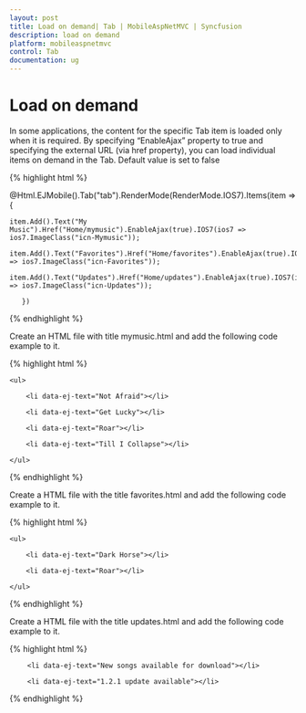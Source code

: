 ```yaml
---
layout: post
title: Load on demand| Tab | MobileAspNetMVC | Syncfusion
description: load on demand
platform: mobileaspnetmvc
control: Tab
documentation: ug
---
```


# Load on demand

In some applications, the content for the specific Tab item is loaded only when it is required. By specifying “EnableAjax” property to true and specifying the external URL (via href property), you can load individual items on demand in the Tab. Default value is set to false

{% highlight html %}

@Html.EJMobile().Tab("tab").RenderMode(RenderMode.IOS7).Items(item =>{

    item.Add().Text("My Music").Href("Home/mymusic").EnableAjax(true).IOS7(ios7 => ios7.ImageClass("icn-Mymusic"));

    item.Add().Text("Favorites").Href("Home/favorites").EnableAjax(true).IOS7(ios7 => ios7.ImageClass("icn-Favorites"));

    item.Add().Text("Updates").Href("Home/updates").EnableAjax(true).IOS7(ios7 => ios7.ImageClass("icn-Updates"));

       })

{% endhighlight %}

Create an HTML file with title mymusic.html and add the following code example to it.

{% highlight html %}

<!DOCTYPE html>

<html>

<head>

<title>Tab-Mymusic</title>

</head>

<body>

<div data-role="ejmlistview" data-ej-showheader="false" id="mymusic">

    <ul>

        <li data-ej-text="Not Afraid"></li>

        <li data-ej-text="Get Lucky"></li>

        <li data-ej-text="Roar"></li>

        <li data-ej-text="Till I Collapse"></li>

    </ul>

</div>

</body>

</html>

{% endhighlight %}

Create a HTML file with the title favorites.html and add the following code example to it.

{% highlight html %}

<!DOCTYPE html>

<html>

<head>

<title>Tab-Favorites</title>

</head>

<body>

<div data-role="ejmlistview" data-ej-showheader="false" id="favorites">

    <ul>

        <li data-ej-text="Dark Horse"></li>

        <li data-ej-text="Roar"></li>

    </ul>

</div>

</body>

</html>

{% endhighlight %}

Create a HTML file with the title updates.html and add the following code example to it.

{% highlight html %}

<!DOCTYPE html>

<html>

<head>

<title>Tab-Updates</title>

</head>

<body>

<div data-role="ejmlistview" data-ej-showheader="false" id="updates">

 <ul>

     <li data-ej-text="New songs available for download"></li>

     <li data-ej-text="1.2.1 update available"></li>

 </ul>

</div>

</body>

</html>

{% endhighlight %}

